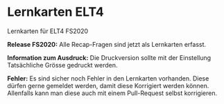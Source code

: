 # Lernkarten ELT4
Lernkarten für ELT4 FS2020


**Release FS2020:**
Alle Recap-Fragen sind jetzt als Lernkarten erfasst.


**Information zum Ausdruck:**
Die Druckversion sollte mit der Einstellung Tatsächliche Grösse gedruckt werden.

**Fehler:**
Es sind sicher noch Fehler in den Lernkarten vorhanden. Diese dürfen gerne gemeldet werden, damit diese Korrigiert werden können. Allenfalls kann man diese auch mit einem Pull-Request selbst korrigieren.

